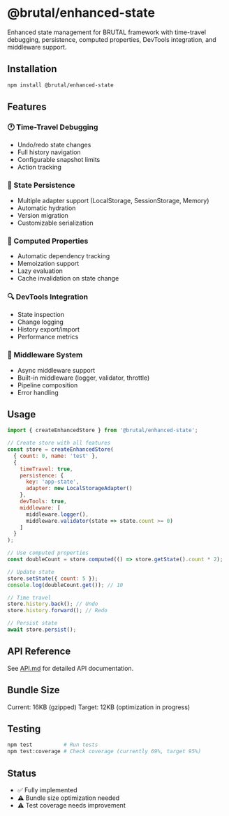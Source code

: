 # @brutal/enhanced-state

Enhanced state management for BRUTAL framework with time-travel debugging, persistence, computed properties, DevTools integration, and middleware support.

## Installation

```bash
npm install @brutal/enhanced-state
```

## Features

### 🕐 Time-Travel Debugging
- Undo/redo state changes
- Full history navigation
- Configurable snapshot limits
- Action tracking

### 💾 State Persistence
- Multiple adapter support (LocalStorage, SessionStorage, Memory)
- Automatic hydration
- Version migration
- Customizable serialization

### 🧮 Computed Properties
- Automatic dependency tracking
- Memoization support
- Lazy evaluation
- Cache invalidation on state change

### 🔍 DevTools Integration
- State inspection
- Change logging
- History export/import
- Performance metrics

### 🔌 Middleware System
- Async middleware support
- Built-in middleware (logger, validator, throttle)
- Pipeline composition
- Error handling

## Usage

```javascript
import { createEnhancedStore } from '@brutal/enhanced-state';

// Create store with all features
const store = createEnhancedStore(
  { count: 0, name: 'test' },
  {
    timeTravel: true,
    persistence: {
      key: 'app-state',
      adapter: new LocalStorageAdapter()
    },
    devTools: true,
    middleware: [
      middleware.logger(),
      middleware.validator(state => state.count >= 0)
    ]
  }
);

// Use computed properties
const doubleCount = store.computed(() => store.getState().count * 2);

// Update state
store.setState({ count: 5 });
console.log(doubleCount.get()); // 10

// Time travel
store.history.back(); // Undo
store.history.forward(); // Redo

// Persist state
await store.persist();
```

## API Reference

See [API.md](./docs/API.md) for detailed API documentation.

## Bundle Size

Current: 16KB (gzipped)
Target: 12KB (optimization in progress)

## Testing

```bash
npm test          # Run tests
npm test:coverage # Check coverage (currently 69%, target 95%)
```

## Status

- ✅ Fully implemented
- ⚠️ Bundle size optimization needed
- ⚠️ Test coverage needs improvement